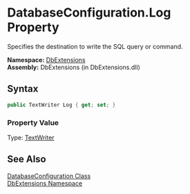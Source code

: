 DatabaseConfiguration.Log Property
==================================
Specifies the destination to write the SQL query or command.

**Namespace:** [DbExtensions][1]  
**Assembly:** DbExtensions (in DbExtensions.dll)

Syntax
------

```csharp
public TextWriter Log { get; set; }
```

### Property Value
Type: [TextWriter][2]

See Also
--------
[DatabaseConfiguration Class][3]  
[DbExtensions Namespace][1]  

[1]: ../README.md
[2]: http://msdn.microsoft.com/en-us/library/ywxh2328
[3]: README.md